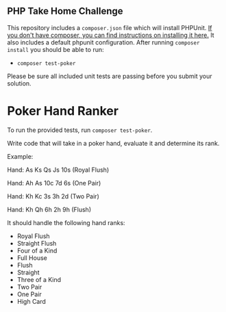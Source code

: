 <h2>PHP Take Home Challenge</h2>

This repository includes a `composer.json` file which will install PHPUnit. [If you don't have composer, you can find instructions on installing it here.](https://getcomposer.org/doc/00-intro.md#installation-linux-unix-macos) It also includes a default phpunit configuration. After running `composer install` you should be able to run:

- `composer test-poker`

Please be sure all included unit tests are passing before you submit your solution.

# Poker Hand Ranker
To run the provided tests, run `composer test-poker`.

Write code that will take in a poker hand, evaluate it and determine its
rank.

Example:

Hand: As Ks Qs Js 10s (Royal Flush)

Hand: Ah As 10c 7d 6s (One Pair)

Hand: Kh Kc 3s 3h 2d (Two Pair)

Hand: Kh Qh 6h 2h 9h (Flush)

It should handle the following hand ranks:
* Royal Flush
* Straight Flush
* Four of a Kind
* Full House
* Flush
* Straight
* Three of a Kind
* Two Pair
* One Pair
* High Card

